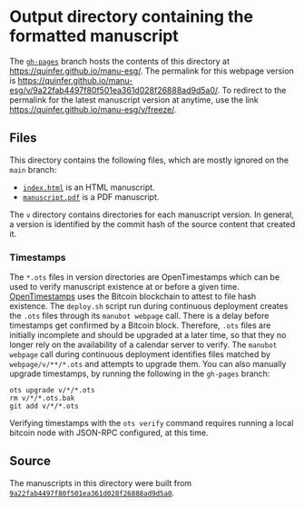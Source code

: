# Output directory containing the formatted manuscript

The [`gh-pages`](https://github.com/quinfer/manu-esg/tree/gh-pages) branch hosts the contents of this directory at <https://quinfer.github.io/manu-esg/>.
The permalink for this webpage version is <https://quinfer.github.io/manu-esg/v/9a22fab4497f80f501ea361d028f26888ad9d5a0/>.
To redirect to the permalink for the latest manuscript version at anytime, use the link <https://quinfer.github.io/manu-esg/v/freeze/>.

## Files

This directory contains the following files, which are mostly ignored on the `main` branch:

+ [`index.html`](index.html) is an HTML manuscript.
+ [`manuscript.pdf`](manuscript.pdf) is a PDF manuscript.

The `v` directory contains directories for each manuscript version.
In general, a version is identified by the commit hash of the source content that created it.

### Timestamps

The `*.ots` files in version directories are OpenTimestamps which can be used to verify manuscript existence at or before a given time.
[OpenTimestamps](https://opentimestamps.org/) uses the Bitcoin blockchain to attest to file hash existence.
The `deploy.sh` script run during continuous deployment creates the `.ots` files through its `manubot webpage` call.
There is a delay before timestamps get confirmed by a Bitcoin block.
Therefore, `.ots` files are initially incomplete and should be upgraded at a later time, so that they no longer rely on the availability of a calendar server to verify.
The `manubot webpage` call during continuous deployment identifies files matched by `webpage/v/**/*.ots` and attempts to upgrade them.
You can also manually upgrade timestamps, by running the following in the `gh-pages` branch:

```shell
ots upgrade v/*/*.ots
rm v/*/*.ots.bak
git add v/*/*.ots
```

Verifying timestamps with the `ots verify` command requires running a local bitcoin node with JSON-RPC configured, at this time.

## Source

The manuscripts in this directory were built from
[`9a22fab4497f80f501ea361d028f26888ad9d5a0`](https://github.com/quinfer/manu-esg/commit/9a22fab4497f80f501ea361d028f26888ad9d5a0).
